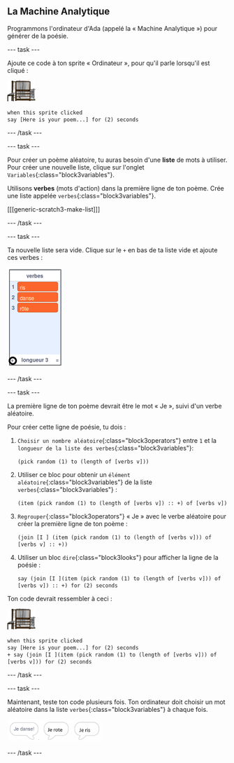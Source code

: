 ## La Machine Analytique

Programmons l'ordinateur d'Ada (appelé la « Machine Analytique ») pour générer de la poésie.

\--- task \---

Ajoute ce code à ton sprite « Ordinateur », pour qu'il parle lorsqu'il est cliqué :

![sprite ordinateur](images/computer-sprite.png)

```blocks3
when this sprite clicked
say [Here is your poem...] for (2) seconds
```

\--- /task \---

\--- task \---

Pour créer un poème aléatoire, tu auras besoin d'une **liste** de mots à utiliser. Pour créer une nouvelle liste, clique sur l'onglet `Variables`{:class="block3variables"}.

Utilisons **verbes** (mots d'action) dans la première ligne de ton poème. Crée une liste appelée `verbes`{:class="block3variables"}.

[[[generic-scratch3-make-list]]]

\--- /task \---

\--- task \---

Ta nouvelle liste sera vide. Clique sur le `+` en bas de ta liste vide et ajoute ces verbes :

![liste avec le + en surbrillance](images/poetry-verbs-annotated.png)

\--- /task \---

\--- task \---

La première ligne de ton poème devrait être le mot « Je », suivi d'un verbe aléatoire.

Pour créer cette ligne de poésie, tu dois :

1. `Choisir un nombre aléatoire`{:class="block3operators"} entre `1` et la `longueur de la liste des verbes`{:class="block3variables"}:
    
    ```blocks3
    (pick random (1) to (length of [verbs v]))
    ```

2. Utiliser ce bloc pour obtenir un `élément aléatoire`{:class="block3variables"} de la liste `verbes`{:class="block3variables"} :
    
    ```blocks3
    (item (pick random (1) to (length of [verbs v]) :: +) of [verbs v])
    ```

3. `Regrouper`{:class="block3operators"} « Je » avec le verbe aléatoire pour créer la première ligne de ton poème :
    
    ```blocks3
    (join [I ] (item (pick random (1) to (length of [verbs v])) of [verbs v] :: +))
    ```

4. Utiliser un bloc `dire`{:class="block3looks"} pour afficher la ligne de la poésie :
    
    ```blocks3
    say (join [I ](item (pick random (1) to (length of [verbs v])) of [verbs v]) :: +) for (2) seconds
    ```

Ton code devrait ressembler à ceci :

![sprite ordinateur](images/computer-sprite.png)

```blocks3
when this sprite clicked
say [Here is your poem...] for (2) seconds
+ say (join [I ](item (pick random (1) to (length of [verbs v])) of [verbs v])) for (2) seconds
```

\--- /task \---

\--- task \---

Maintenant, teste ton code plusieurs fois. Ton ordinateur doit choisir un mot aléatoire dans la liste `verbes`{:class="block3variables"} à chaque fois.

![3 bulles de parole disant différentes choses](images/poetry-random-test.png)

\--- /task \---